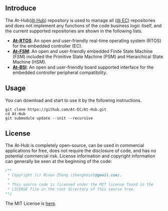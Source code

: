 ## Introduce

The At-Hub([@ Hub](https://github.com/At-EC/At-Hub)) repository is used to manage all ([@ EC](https://github.com/At-EC)) repositories and does not implement any functions of the code business logic itself, and the current supported repositories are shown in the following lists.

* **[At-RTOS](https://github.com/At-EC/At-RTOS)**: An open and user-friendly real-time operating system (RTOS) for the embedded controller (EC).
* **[At-FSM](https://github.com/At-EC/At-FSM)**: An open and user-friendly embedded Finite State Machine (FSM) included the Primitive State Machine (PSM) and Hierarchical State Machine (HSM).
* **[At-BSI](https://github.com/At-EC/At-BSI)**: An open and user-friendly board supported interface for the embedded controller peripheral compatibility.

## Usage

You can download and start to use it by the following instructions.

```shell
git clone https://github.com/At-EC/At-Hub.git
cd At-Hub
git submodule update --init --recursive
```

## License

The At-Hub is completely open-source, can be used in commercial applications for free, does not require the disclosure of code, and has no potential commercial risk. License information and copyright information can generally be seen at the beginning of the code:

```c
/**
 * Copyright (c) Riven Zheng (zhengheiot@gmail.com).
 *
 * This source code is licensed under the MIT license found in the
 * LICENSE file in the root directory of this source tree.
**/
```

The MIT License is [here](./LICENSE).
